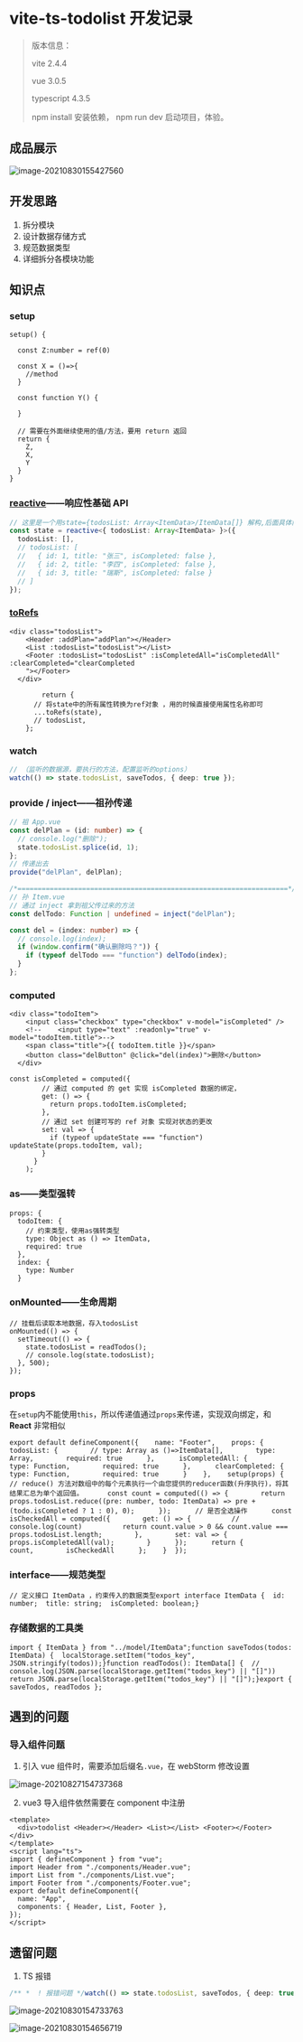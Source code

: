 # vite-ts-todolist 开发记录

> 版本信息：
>
> vite 2.4.4
>
> vue 3.0.5
>
> typescript 4.3.5
>
> npm install 安装依赖， npm run dev 启动项目，体验。

## 成品展示

![image-20210830155427560](https://gitee.com/heyhaiyon/upic/raw/master/uPic/image-20210830155427560.png)

## 开发思路

1. 拆分模块
2. 设计数据存储方式
3. 规范数据类型
4. 详细拆分各模块功能

## 知识点

### setup

```tsx
setup() {

  const Z:number = ref(0)

  const X = ()=>{
    //method
  }

  const function Y() {

  }

  // 需要在外面继续使用的值/方法，要用 return 返回
  return {
    Z,
    X,
    Y
  }
}
```

### [reactive](https://v3.cn.vuejs.org/api/basic-reactivity.html#reactive)——响应性基础 API

```ts
// 这里是一个用state={todosList: Array<ItemData>/ItemData[]} 解构,后面具体内容按照解构的类型
const state = reactive<{ todosList: Array<ItemData> }>({
  todosList: [],
  // todosList: [
  //   { id: 1, title: "张三", isCompleted: false },
  //   { id: 2, title: "李四", isCompleted: false },
  //   { id: 3, title: "瑞斯", isCompleted: false }
  // ]
});
```

### [toRefs](https://v3.cn.vuejs.org/api/refs-api.html#torefs)

```tsx
<div class="todosList">
    <Header :addPlan="addPlan"></Header>
    <List :todosList="todosList"></List>
    <Footer :todosList="todosList" :isCompletedAll="isCompletedAll" :clearCompleted="clearCompleted
    "></Footer>
  </div>

		return {
      // 将state中的所有属性转换为ref对象 ，用的时候直接使用属性名称即可
      ...toRefs(state),
      // todosList,
    };
```

### watch

```ts
// （监听的数据源，要执行的方法，配置监听的options）
watch(() => state.todosList, saveTodos, { deep: true });
```

### provide / inject——祖孙传递

```ts
// 祖 App.vue
const delPlan = (id: number) => {
  // console.log("删除");
  state.todosList.splice(id, 1);
};
// 传递出去
provide("delPlan", delPlan);

/*===================================================================*/
// 孙 Item.vue
// 通过 inject 拿到祖父传过来的方法
const delTodo: Function | undefined = inject("delPlan");

const del = (index: number) => {
  // console.log(index);
  if (window.confirm("确认删除吗？")) {
    if (typeof delTodo === "function") delTodo(index);
  }
};
```

### computed

```tsx
<div class="todoItem">
    <input class="checkbox" type="checkbox" v-model="isCompleted" />
    <!--    <input type="text" :readonly="true" v-model="todoItem.title">-->
    <span class="title">{{ todoItem.title }}</span>
    <button class="delButton" @click="del(index)">删除</button>
  </div>

const isCompleted = computed({
        // 通过 computed 的 get 实现 isCompleted 数据的绑定，
        get: () => {
          return props.todoItem.isCompleted;
        },
        // 通过 set 创建可写的 ref 对象 实现对状态的更改
        set: val => {
          if (typeof updateState === "function") updateState(props.todoItem, val);
        }
      }
    );
```

### as——类型强转

```tsx
props: {
  todoItem: {
    // 约束类型，使用as强转类型
    type: Object as () => ItemData,
    required: true
  },
  index: {
    type: Number
  }
```

### onMounted——生命周期

```tsx
// 挂载后读取本地数据，存入todosList
onMounted(() => {
  setTimeout(() => {
    state.todosList = readTodos();
    // console.log(state.todosList);
  }, 500);
});
```

### props

在`setup`内不能使用`this`，所以传递值通过`props`来传递，实现双向绑定，和 **React** 非常相似

```tsx
export default defineComponent({    name: "Footer",    props: {      todosList: {        // type: Array as ()=>ItemData[],        type: Array,        required: true      },      isCompletedAll: {        type: Function,        required: true      },      clearCompleted: {        type: Function,        required: true      }    },    setup(props) {      // reduce() 方法对数组中的每个元素执行一个由您提供的reducer函数(升序执行)，将其结果汇总为单个返回值。      const count = computed(() => {        return props.todosList.reduce((pre: number, todo: ItemData) => pre + (todo.isCompleted ? 1 : 0), 0);      });      // 是否全选操作      const isCheckedAll = computed({        get: () => {          // console.log(count)          return count.value > 0 && count.value === props.todosList.length;        },        set: val => {          props.isCompletedAll(val);        }      });      return {        count,        isCheckedAll      };    }  });
```

### interface——规范类型

```tsx
// 定义接口 ItemData ，约束传入的数据类型export interface ItemData {  id: number;  title: string;  isCompleted: boolean;}
```

### 存储数据的工具类

```tsx
import { ItemData } from "../model/ItemData";function saveTodos(todos: ItemData) {  localStorage.setItem("todos_key", JSON.stringify(todos));}function readTodos(): ItemData[] {  // console.log(JSON.parse(localStorage.getItem("todos_key") || "[]"))  return JSON.parse(localStorage.getItem("todos_key") || "[]");}export { saveTodos, readTodos };
```

## 遇到的问题

### 导入组件问题

1. 引入 vue 组件时，需要添加后缀名`.vue`，在 webStorm 修改设置

![image-20210827154737368](https://gitee.com/heyhaiyon/upic/raw/master/uPic/image-20210827154737368.png)

2. vue3 导入组件依然需要在 component 中注册

```vue
<template>
  <div>todolist <Header></Header> <List></List> <Footer></Footer></div>
</template>
<script lang="ts">
import { defineComponent } from "vue";
import Header from "./components/Header.vue";
import List from "./components/List.vue";
import Footer from "./components/Footer.vue";
export default defineComponent({
  name: "App",
  components: { Header, List, Footer },
});
</script>
```

## 遗留问题

1. TS 报错

```ts
/** *  ! 报错问题 */watch(() => state.todosList, saveTodos, { deep: true });setup(props) {      // reduce() 方法对数组中的每个元素执行一个由您提供的reducer函数(升序执行)，将其结果汇总为单个返回值。      const count = computed(() => {        return props.todosList.reduce((pre: number, todo: ItemData) => pre + (todo.isCompleted ? 1 : 0), 0);      });}
```

![image-20210830154733763](https://gitee.com/heyhaiyon/upic/raw/master/uPic/image-20210830154733763.png)

![image-20210830154656719](https://gitee.com/heyhaiyon/upic/raw/master/uPic/image-20210830154656719.png)
